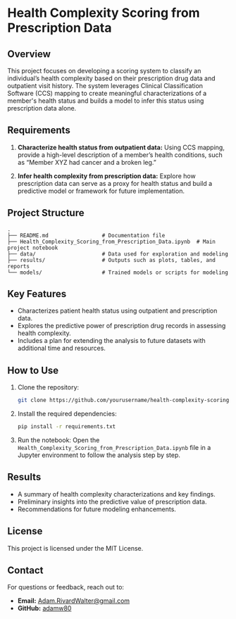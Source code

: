 # Health Complexity Scoring from Prescription Data

## Overview
This project focuses on developing a scoring system to classify an individual’s health complexity based on their prescription drug data and outpatient visit history. The system leverages Clinical Classification Software (CCS) mapping to create meaningful characterizations of a member's health status and builds a model to infer this status using prescription data alone.

## Requirements
1. **Characterize health status from outpatient data:**
   Using CCS mapping, provide a high-level description of a member’s health conditions, such as “Member XYZ had cancer and a broken leg.”

2. **Infer health complexity from prescription data:**
   Explore how prescription data can serve as a proxy for health status and build a predictive model or framework for future implementation.

## Project Structure
```
.
├── README.md                 # Documentation file
├── Health_Complexity_Scoring_from_Prescription_Data.ipynb  # Main project notebook
├── data/                     # Data used for exploration and modeling
├── results/                  # Outputs such as plots, tables, and reports
└── models/                   # Trained models or scripts for modeling
```

## Key Features
- Characterizes patient health status using outpatient and prescription data.
- Explores the predictive power of prescription drug records in assessing health complexity.
- Includes a plan for extending the analysis to future datasets with additional time and resources.

## How to Use
1. Clone the repository:
    ```bash
    git clone https://github.com/yourusername/health-complexity-scoring.git
    ```
2. Install the required dependencies:
    ```bash
    pip install -r requirements.txt
    ```
3. Run the notebook:
    Open the `Health_Complexity_Scoring_from_Prescription_Data.ipynb` file in a Jupyter environment to follow the analysis step by step.

## Results
- A summary of health complexity characterizations and key findings.
- Preliminary insights into the predictive value of prescription data.
- Recommendations for future modeling enhancements.

## License
This project is licensed under the MIT License.

## Contact
For questions or feedback, reach out to:
- **Email:** Adam.RivardWalter@gmail.com  
- **GitHub:** [adamw80](https://github.com/adamw80)
